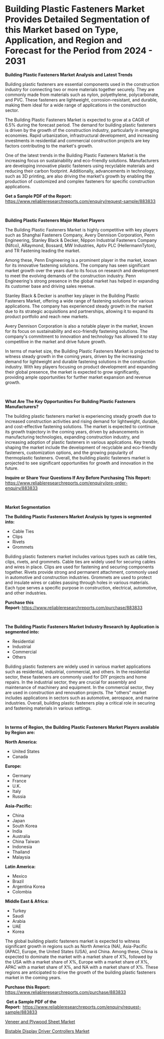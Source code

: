 <p><h1>Building Plastic Fasteners Market Provides Detailed Segmentation of this Market based on Type, Application, and Region and Forecast for the Period from 2024 - 2031</h1></p><p><strong>Building Plastic Fasteners Market Analysis and Latest Trends</strong></p>
<p><p>Building plastic fasteners are essential components used in the construction industry for connecting two or more materials together securely. They are commonly made from materials such as nylon, polyethylene, polycarbonate, and PVC. These fasteners are lightweight, corrosion-resistant, and durable, making them ideal for a wide range of applications in the construction sector.</p><p>The Building Plastic Fasteners Market is expected to grow at a CAGR of 6.5% during the forecast period. The demand for building plastic fasteners is driven by the growth of the construction industry, particularly in emerging economies. Rapid urbanization, infrastructural development, and increasing investments in residential and commercial construction projects are key factors contributing to the market's growth.</p><p>One of the latest trends in the Building Plastic Fasteners Market is the increasing focus on sustainability and eco-friendly solutions. Manufacturers are developing innovative plastic fasteners using recyclable materials and reducing their carbon footprint. Additionally, advancements in technology, such as 3D printing, are also driving the market's growth by enabling the production of customized and complex fasteners for specific construction applications.</p></p>
<p><strong>Get a Sample PDF of the Report:&nbsp;</strong> <a href="https://www.reliableresearchreports.com/enquiry/request-sample/883833">https://www.reliableresearchreports.com/enquiry/request-sample/883833</a></p>
<p>&nbsp;</p>
<p><strong>Building Plastic Fasteners Major Market Players</strong></p>
<p><p>The Building Plastic Fasteners Market is highly competitive with key players such as Shanghai Fasteners Company, Avery Dennison Corporation, Penn Engineering, Stanley Black & Decker, Nippon Industrial Fasteners Company (Nifco), ARaymond, Bossard, MW Industries, Aptiv PLC (HellermannTyton), and TR Fastening leading the market. </p><p>Among these, Penn Engineering is a prominent player in the market, known for its innovative fastening solutions. The company has seen significant market growth over the years due to its focus on research and development to meet the evolving demands of the construction industry. Penn Engineering's strong presence in the global market has helped in expanding its customer base and driving sales revenue.</p><p>Stanley Black & Decker is another key player in the Building Plastic Fasteners Market, offering a wide range of fastening solutions for various applications. The company has experienced steady growth in the market due to its strategic acquisitions and partnerships, allowing it to expand its product portfolio and reach new markets.</p><p>Avery Dennison Corporation is also a notable player in the market, known for its focus on sustainability and eco-friendly fastening solutions. The company's commitment to innovation and technology has allowed it to stay competitive in the market and drive future growth.</p><p>In terms of market size, the Building Plastic Fasteners Market is projected to witness steady growth in the coming years, driven by the increasing demand for lightweight and durable fastening solutions in the construction industry. With key players focusing on product development and expanding their global presence, the market is expected to grow significantly, providing ample opportunities for further market expansion and revenue growth.</p></p>
<p>&nbsp;</p>
<p><strong>What Are The Key Opportunities For Building Plastic Fasteners Manufacturers?</strong></p>
<p><p>The building plastic fasteners market is experiencing steady growth due to increased construction activities and rising demand for lightweight, durable, and cost-effective fastening solutions. The market is expected to continue its growth trajectory in the coming years, driven by advancements in manufacturing technologies, expanding construction industry, and increasing adoption of plastic fasteners in various applications. Key trends shaping the market include the development of recyclable and eco-friendly fasteners, customization options, and the growing popularity of thermoplastic fasteners. Overall, the building plastic fasteners market is projected to see significant opportunities for growth and innovation in the future.</p></p>
<p><strong>Inquire or Share Your Questions If Any Before Purchasing This Report:</strong> <a href="https://www.reliableresearchreports.com/enquiry/pre-order-enquiry/883833">https://www.reliableresearchreports.com/enquiry/pre-order-enquiry/883833</a></p>
<p>&nbsp;</p>
<p><strong>Market Segmentation</strong></p>
<p><strong>The Building Plastic Fasteners Market Analysis by types is segmented into:</strong></p>
<p><ul><li>Cable Ties</li><li>Clips</li><li>Rivets</li><li>Grommets</li></ul></p>
<p><p>Building plastic fasteners market includes various types such as cable ties, clips, rivets, and grommets. Cable ties are widely used for securing cables and wires in place. Clips are used for fastening and securing components together. Rivets provide strong and permanent attachment, commonly used in automotive and construction industries. Grommets are used to protect and insulate wires or cables passing through holes in various materials. Each type serves a specific purpose in construction, electrical, automotive, and other industries.</p></p>
<p><strong>Purchase this Report:&nbsp;</strong><a href="https://www.reliableresearchreports.com/purchase/883833">https://www.reliableresearchreports.com/purchase/883833</a></p>
<p>&nbsp;</p>
<p><strong>The Building Plastic Fasteners Market Industry Research by Application is segmented into:</strong></p>
<p><ul><li>Residential</li><li>Industrial</li><li>Commercial</li><li>Others</li></ul></p>
<p><p>Building plastic fasteners are widely used in various market applications such as residential, industrial, commercial, and others. In the residential sector, these fasteners are commonly used for DIY projects and home repairs. In the industrial sector, they are crucial for assembly and maintenance of machinery and equipment. In the commercial sector, they are used in construction and renovation projects. The "others" market includes applications in sectors such as automotive, aerospace, and marine industries. Overall, building plastic fasteners play a critical role in securing and fastening materials in various settings.</p></p>
<p>&nbsp;</p>
<p><strong>In terms of Region, the Building Plastic Fasteners Market Players available by Region are:</strong></p>
<p>
    <p> <strong> North America: </strong>
        <ul>
            <li>United States</li>
            <li>Canada</li>
        </ul>
        </p> 
    <p> <strong> Europe: </strong>
        <ul>
            <li>Germany</li>
            <li>France</li>
            <li>U.K.</li>
            <li>Italy</li>
            <li>Russia</li>
        </ul>
        </p> 
    <p> <strong> Asia-Pacific: </strong>
        <ul>
            <li>China</li>
            <li>Japan</li>
            <li>South Korea</li>
            <li>India</li>
            <li>Australia</li>
            <li>China Taiwan</li>
            <li>Indonesia</li>
            <li>Thailand</li>
            <li>Malaysia</li>
        </ul>
        </p> 
    <p> <strong> Latin America: </strong>
        <ul>
            <li>Mexico</li>
            <li>Brazil</li>
            <li>Argentina Korea</li>
            <li>Colombia</li>
        </ul>
        </p> 
    <p> <strong> Middle East & Africa: </strong>
        <ul>
            <li>Turkey</li>
            <li>Saudi</li>
            <li>Arabia</li>
            <li>UAE</li>
            <li>Korea</li>
        </ul>
    </p>
    </p>
<p><p>The global building plastic fasteners market is expected to witness significant growth in regions such as North America (NA), Asia-Pacific (APAC), Europe, the United States (USA), and China. Among these, China is expected to dominate the market with a market share of X%, followed by the USA with a market share of X%, Europe with a market share of X%, APAC with a market share of X%, and NA with a market share of X%. These regions are anticipated to drive the growth of the building plastic fasteners market in the coming years.</p></p>
<p><strong>Purchase this Report: </strong><a href="https://www.reliableresearchreports.com/purchase/883833">https://www.reliableresearchreports.com/purchase/883833</a></p>
<p>&nbsp;<strong>Get a Sample PDF of the Report:&nbsp;&nbsp;</strong><a href="https://www.reliableresearchreports.com/enquiry/request-sample/883833">https://www.reliableresearchreports.com/enquiry/request-sample/883833</a></p>
<p><strong></strong></p>
<p><p><a href="https://github.com/Sherrillcrooksxa8i18ucf2m/Market-Research-Report-List-1/blob/main/veneer-and-plywood-sheet-market.md">Veneer and Plywood Sheet Market</a></p><p><a href="https://summer-dogwood-3e9.notion.site/Decoding-the-Bistable-Display-Driver-Controllers-Market-A-Deep-Dive-into-the-Latest-Market-Trends--c3f1233bcc174777a418131661daf9e8">Bistable Display Driver Controllers Market</a></p></p>